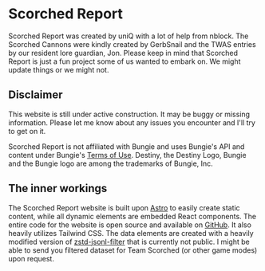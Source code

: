# Scorched Report

Scorched Report was created by uniQ with a lot of help from nblock. The Scorched Cannons were kindly created by GerbSnail and the TWAS entries by our resident lore guardian, Jon. Please keep in mind that Scorched Report is just a fun project some of us wanted to embark on. We might update things or we might not.

## Disclaimer

This website is still under active construction. It may be buggy or missing information. Please let me know about any issues you encounter and I'll try to get on it.

Scorched Report is not affiliated with Bungie and uses Bungie's API and content under Bungie's [Terms of Use](https://www.bungie.net/7/en/Legal/Terms). Destiny, the Destiny Logo, Bungie and the Bungie logo are among the trademarks of Bungie, Inc.

## The inner workings

The Scorched Report website is built upon [Astro](https://astro.build/) to easily create static content, while all dynamic elements are embedded React components. The entire code for the website is open source and available on [GitHub](https://github.com/uniQIndividual/scorched.report). It also heavily utilizes Tailwind CSS. The data elements are created with a heavily modified version of [zstd-jsonl-filter](https://github.com/uniQIndividual/zstd-jsonl-filter) that is currently not public. I might be able to send you filtered dataset for Team Scorched (or other game modes) upon request.
